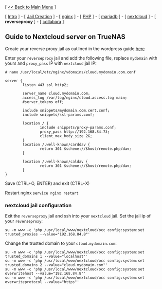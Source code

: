 [ [<< Back to Main Menu](https://github.com/seth586/guides/blob/master/README.md) ]

[ [Intro](README.md) ] - [ [Jail Creation](1_jail.md) ] - [ [nginx](4_apache.md) ] - [ [PHP](3_php.md) ] - [ [mariadb](2_mariadb.md) ] - [ [nextcloud](5_nextcloud.md) ] - [ **reverseproxy** ] - [ [collabora](7_collabora.md) ]

## Guide to Nextcloud server on TrueNAS

Create your reverse proxy jail as outlined in the wordpress guide [here](https://github.com/seth586/guides/blob/master/FreeNAS/webserver/6_reverse_proxy.md)

Enter your `reverseproxy` jail and add the following file, replace `mydomain` with yours and `proxy_pass` IP with `nextcloud` jail IP:
```
# nano /usr/local/etc/nginx/vdomains/cloud.mydomain.com.conf
```
```
server {
        listen 443 ssl http2;

        server_name cloud.mydomain.com;
        access_log /var/log/nginx/cloud.access.log main;
        #server_tokens off;

        include snippets/mydomain.com.cert.conf;
        include snippets/ssl-params.conf;

        location / {
                include snippets/proxy-params.conf;
                proxy_pass http://192.168.84.73;
                client_max_body_size 2G;
        }
        location /.well-known/carddav {
                return 301 $scheme://$host/remote.php/dav;
        }

        location /.well-known/caldav {
                return 301 $scheme://$host/remote.php/dav;
        }
}

```
Save (CTRL+O, ENTER) and exit (CTRL+X)

Restart nginx `service nginx restart`

### nextcloud jail configuration

Exit the `reverseproxy` jail and ssh into your `nextcloud` jail. Set the jail ip of your `reverseproxy`:
```
su -m www -c 'php /usr/local/www/nextcloud/occ config:system:set trusted_proxies --value="192.168.84.8"'
```
Change the trusted domain to your `cloud.mydomain.com`:

```
su -m www -c 'php /usr/local/www/nextcloud/occ config:system:set trusted_domains 1 --value="localhost"'
su -m www -c 'php /usr/local/www/nextcloud/occ config:system:set trusted_domains 2 --value="cloud.mydomain.com"'
su -m www -c 'php /usr/local/www/nextcloud/occ config:system:set overwritehost --value="192.168.84.8"'
su -m www -c 'php /usr/local/www/nextcloud/occ config:system:set overwriteprotocol --value="https"'
```
